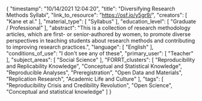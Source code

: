 {
    "timestamp": "10/14/2021 12:04:20",
    "title": "Diversifying Research Methods Syllabi",
    "link_to_resource": "https://osf.io/y5gr9/",
    "creators": [
        "Kane et al."
    ],
    "material_type": [
        "Syllabus"
    ],
    "education_level": [
        "Graduate / Professional"
    ],
    "abstract": "This is a collection of research methodology articles, which are first- or senior-authored by women, to promote diverse perspectives in teaching students about research methods and contributing to improving research practices.",
    "language": [
        "English"
    ],
    "conditions_of_use": "I don't see any of these",
    "primary_user": [
        "Teacher"
    ],
    "subject_areas": [
        "Social Science"
    ],
    "FORRT_clusters": [
        "Reproducibility and Replicability Knowledge",
        "Conceptual and Statistical Knowledge",
        "Reproducible Analyses",
        "Preregistration",
        "Open Data and Materials",
        "Replication Research",
        "Academic Life and Culture"
    ],
    "tags": [
        "Reproducibility Crisis and Credibility Revolution",
        "Open Science",
        "Conceptual and statistical knowledge"
    ]
}